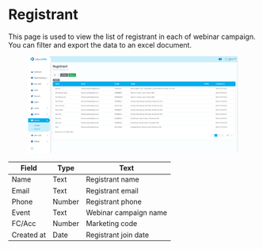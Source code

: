 # Registrant

This page is used to view the list of registrant in each of webinar campaign. You can filter and export the data to an excel document.

<figure><img src="../../../.gitbook/assets/Screenshot 2023-02-16 at 15.09.28 (1).png" alt=""><figcaption></figcaption></figure>

| Field      | Type   | Text                  |
| ---------- | ------ | --------------------- |
| Name       | Text   | Registrant name       |
| Email      | Text   | Registrant email      |
| Phone      | Number | Registrant phone      |
| Event      | Text   | Webinar campaign name |
| FC/Acc     | Number | Marketing code        |
| Created at | Date   | Registrant join date  |
